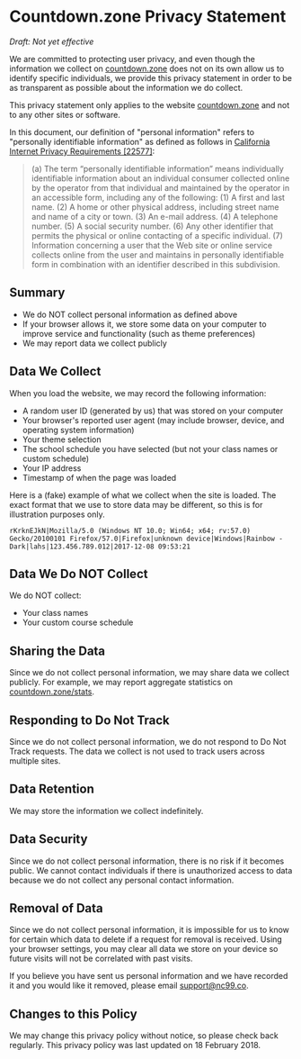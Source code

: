 # Countdown.zone Privacy Statement
_Draft: Not yet effective_

We are committed to protecting user privacy, and even though the information we collect on [countdown.zone](https://countdown.zone) does not on its own allow us to identify specific individuals, we provide this privacy statement in order to be as transparent as possible about the information we do collect.

This privacy statement only applies to the website [countdown.zone](https://countdown.zone) and not to any other sites or software.

In this document, our definition of "personal information" refers to "personally identifiable information" as defined as follows in [California Internet Privacy Requirements [22577]](http://leginfo.legislature.ca.gov/faces/codes_displaySection.xhtml?lawCode=BPC&sectionNum=22577.):
> (a) The term “personally identifiable information” means individually identifiable information about an individual consumer collected online by the operator from that individual and maintained by the operator in an accessible form, including any of the following:
 (1) A first and last name.
 (2) A home or other physical address, including street name and name of a city or town.
 (3) An e-mail address.
 (4) A telephone number.
 (5) A social security number.
 (6) Any other identifier that permits the physical or online contacting of a specific individual.
 (7) Information concerning a user that the Web site or online service collects online from the user and maintains in personally identifiable form in combination with an identifier described in this subdivision.

## Summary
- We do NOT collect personal information as defined above
- If your browser allows it, we store some data on your computer to improve service and functionality (such as theme preferences)
- We may report data we collect publicly

## Data We Collect
When you load the website, we may record the following information:
- A random user ID (generated by us) that was stored on your computer
- Your browser's reported user agent (may include browser, device, and operating system information)
- Your theme selection
- The school schedule you have selected (but not your class names or custom schedule)
- Your IP address
- Timestamp of when the page was loaded

Here is a (fake) example of what we collect when the site is loaded. The exact format that we use to store data may be different, so this is for illustration purposes only.
```
rKrknEJkN|Mozilla/5.0 (Windows NT 10.0; Win64; x64; rv:57.0) Gecko/20100101 Firefox/57.0|Firefox|unknown device|Windows|Rainbow - Dark|lahs|123.456.789.012|2017-12-08 09:53:21
```

## Data We Do NOT Collect
We do NOT collect:
- Your class names
- Your custom course schedule

## Sharing the Data
Since we do not collect personal information, we may share data we collect publicly. For example, we may report aggregate statistics on [countdown.zone/stats](https://countdown.zone/stats).

## Responding to Do Not Track
Since we do not collect personal information, we do not respond to Do Not Track requests. The data we collect is not used to track users across multiple sites.

## Data Retention
We may store the information we collect indefinitely.

## Data Security
Since we do not collect personal information, there is no risk if it becomes public. We cannot contact individuals if there is unauthorized access to data because we do not collect any personal contact information.

## Removal of Data
Since we do not collect personal information, it is impossible for us to know for certain which data to delete if a request for removal is received. Using your browser settings, you may clear all data we store on your device so future visits will not be correlated with past visits.

If you believe you have sent us personal information and we have recorded it and you would like it removed, please email support@nc99.co.

## Changes to this Policy
We may change this privacy policy without notice, so please check back regularly. This privacy policy was last updated on 18 February 2018.

